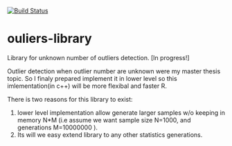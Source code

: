 [![Build Status](https://travis-ci.org/linas-p/outliers-library.svg?branch=master)](https://travis-ci.org/linas-p/outliers-library)

# ouliers-library
Library for unknown number of outliers detection. [In progress!]

Outlier detection when outlier number are unknown were my master thesis topic. So I finaly prepared implement it in lower level so this imlementation(in c++) will be more flexibal and faster R. 

There is two reasons for this library to exist: 
1) lower level implementation allow generate larger samples w/o keeping in memory N*M (i.e assume we want sample size N=1000, and generations M=10000000 ).
2) Its will we easy extend library to any other statistics generations.
